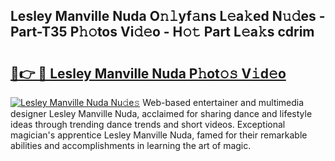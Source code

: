 ## Lesley Manville Nuda O𝚗𝚕yf𝚊ns L𝚎a𝚔ed N𝚞𝚍es - Part-T35 P𝚑𝚘tos Vi𝚍𝚎o - H𝚘𝚝 Part L𝚎a𝚔s cdrim

# <h2><a href="http://kf848w.oniu.top/?m=Lesley+Manville+Nuda">🔗👉 🔴 Lesley Manville Nuda P𝚑ot𝚘𝚜 V𝚒d𝚎o</a></h2>

[![Lesley Manville Nuda Nu𝚍e𝚜](https://i.imgur.com/0qMVB7G.gif)](http://kf848w.oniu.top/?m=Lesley+Manville+Nuda)
Web-based entertainer and multimedia designer Lesley Manville Nuda, acclaimed for sharing dance and lifestyle ideas through trending dance trends and short videos. Exceptional magician's apprentice Lesley Manville Nuda, famed for their remarkable abilities and accomplishments in learning the art of magic.  

